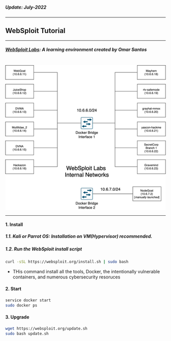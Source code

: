 <h5><em>Update: July-2022</em></h5>

---

<h2>WebSploit Tutorial</h2>

---

##### [WebSploit Labs](https://websploit.org): A learning environment created by Omar Santos

<br/>

<!-- ![Vunlerable Applications](https://websploit.org/assets/images/websploit-topo-1360x1228.png) -->

<img src="../Images/websploit.png" width=700\>

---

<h4>1. Install</h4>

##### 1.1. Kali or Parrot OS: Installation on VM(Hypervisor) recommended.

##### 1.2. Run the WebSploit install script

```sh
curl -sSL https://websploit.org/install.sh | sudo bash

```

-   THis command install all the tools, Docker, the intentionally vulnerable containers, and numerous cybersecurity resoruces

<h4>2. Start</h4>

```sh
service docker start
sudo docker ps
```

<h4>3. Upgrade</h4>

```sh
wget https://websploit.org/update.sh
sudo bash update.sh

```
